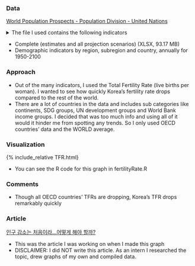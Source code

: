 ### Data

[World Population Prospects - Population Division - United Nations](https://population.un.org/wpp/Download/Standard/MostUsed/)

<details>
<summary>The file I used contains the following indicators</summary>
    - Total Population, as of 1 January (thousands)
    - Total Population, as of 1 July (thousands)
    - Male Population, as of 1 July (thousands)
    - Female Population, as of 1 July (thousands)
    - Population Density, as of 1 July (persons per square km) (UPDATED on 14 July 2022)
    - Population Sex Ratio, as of 1 July (males per 100 females)
    - Median Age, as of 1 July (years)
    - Natural Change, Births minus Deaths (thousands)
    - Rate of Natural Change (per 1,000 population)
    - Population Change (thousands)
    - Population Growth Rate (percentage)
    - Population Annual Doubling Time (years)
    - Births (thousands)
    - Births by women aged 15 to 19 (thousands)
    - Crude Birth Rate (births per 1,000 population)
    - Total Fertility Rate (live births per woman)
    - Net Reproduction Rate (surviving daughters per woman)
    - Mean Age Childbearing (years)
    - Sex Ratio at Birth (males per 100 female births)
    - Total Deaths (thousands)
    - Male Deaths (thousands)
    - Female Deaths (thousands)
    - Crude Death Rate (deaths per 1,000 population)
    - Life Expectancy at Birth, both sexes (years)
    - Male Life Expectancy at Birth (years)
    - Female Life Expectancy at Birth (years)
    - Life Expectancy at Age 15, both sexes (years)
    - Male Life Expectancy at Age 15 (years)
    - Female Life Expectancy at Age 15 (years)
    - Life Expectancy at Age 65, both sexes (years)
    - Male Life Expectancy at Age 65 (years)
    - Female Life Expectancy at Age 65 (years)
    - Life Expectancy at Age 80, both sexes (years)
    - Male Life Expectancy at Age 80 (years)
    - Female Life Expectancy at Age 80 (years)
    - Infant Deaths, under age 1 (thousands)
    - Infant Mortality Rate (infant deaths per 1,000 live births)
    - Live Births Surviving to Age 1 (thousands)
    - Under-Five Deaths, under age 5 (thousands)
    - Under-Five Mortality (deaths under age 5 per 1,000 live births)
    - Mortality before Age 40, both sexes (deaths under age 40 per 1,000 live births)
    - Male Mortality before Age 40 (deaths under age 40 per 1,000 male live births)
    - Female Mortality before Age 40 (deaths under age 40 per 1,000 female live births)
    - Mortality before Age 60, both sexes (deaths under age 60 per 1,000 live births)
    - Male Mortality before Age 60 (deaths under age 60 per 1,000 male live births)
    - Female Mortality before Age 60 (deaths under age 60 per 1,000 female live births)
    - Mortality between Age 15 and 50, both sexes (deaths under age 50 per 1,000 alive at age 15)
    - Male Mortality between Age 15 and 50 (deaths under age 50 per 1,000 males alive at age 15)
    - Female Mortality between Age 15 and 50 (deaths under age 50 per 1,000 females alive at age 15)
    - Mortality between Age 15 and 60, both sexes (deaths under age 60 per 1,000 alive at age 15)
    - Male Mortality between Age 15 and 60 (deaths under age 60 per 1,000 males alive at age 15)
    - Female Mortality between Age 15 and 60 (deaths under age 60 per 1,000 females alive at age 15)
    - Net Number of Migrants (thousands)
    - Net Migration Rate (per 1,000 population)
</details>

- Complete (estimates and all projection scenarios) (XLSX, 93.17 MB)
- Demographic indicators by region, subregion and country, annually for 1950-2100

### Approach

- Out of the many indicators, I used the Total Fertility Rate (live births per woman). I wanted to see how quickly Korea’s fertility rate drops compared to the rest of the world.
- There are a lot of countries in the data and includes sub categories like continents, SDG groups, UN development groups and World Bank income groups. I decided that was too much info and using all of it would it hinder me from spotting any trends. So I only used OECD countries’ data and the WORLD average.

### Visualization
{% include_relative TFR.html}
- You can see the R code for this graph in fertilityRate.R 

### Comments

- Though all OECD countries’ TFRs are dropping, Korea’s TFR drops remarkably quickly

### Article

[인구 감소는 처음이라...어떻게 해야 할까?](https://premium.sbs.co.kr/article/zcK7ME96D_R)

- This was the article I was working on when I made this graph
- DISCLAIMER: I did NOT write this article. As an intern I researched the topic, drew graphs of my own and compiled data.
